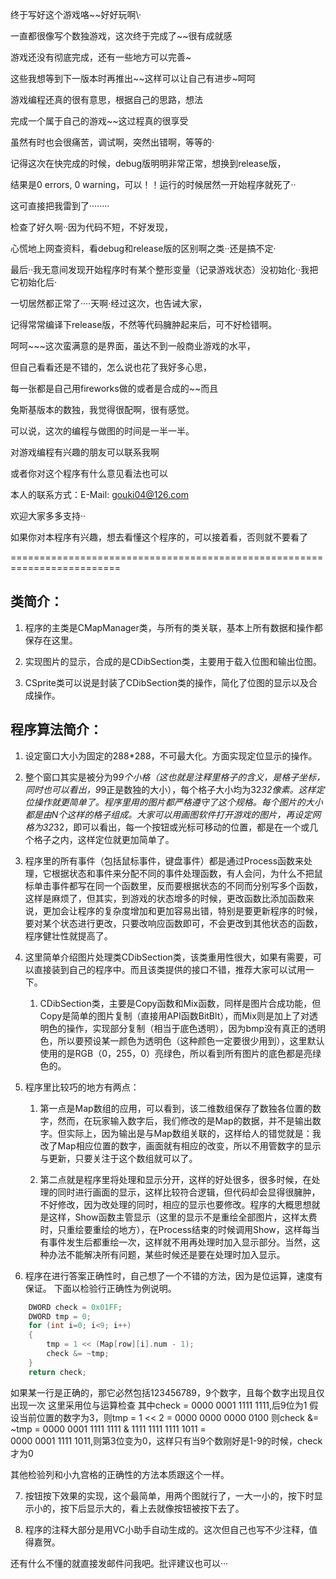 终于写好这个游戏咯\~\~好好玩啊\·

一直都很像写个数独游戏，这次终于完成了~~很有成就感

游戏还没有彻底完成，还有一些地方可以完善~

这些我想等到下一版本时再推出~~这样可以让自己有进步~呵呵


游戏编程还真的很有意思，根据自己的思路，想法

完成一个属于自己的游戏~~这过程真的很享受

虽然有时也会很痛苦，调试啊，突然出错啊，等等的·

记得这次在快完成的时候，debug版明明非常正常，想换到release版，

结果是0 errors, 0 warning，可以！！运行的时候居然一开始程序就死了··

这可直接把我雷到了········

检查了好久啊··因为代码不短，不好发现，

心慌地上网查资料，看debug和release版的区别啊之类··还是搞不定·

最后··我无意间发现开始程序时有某个整形变量（记录游戏状态）没初始化··我把它初始化后·

一切居然都正常了····天啊·经过这次，也告诫大家，

记得常常编译下release版，不然等代码臃肿起来后，可不好检错啊。


呵呵~~~这次蛮满意的是界面，虽达不到一般商业游戏的水平，

但自己看看还是不错的，怎么说也花了我好多心思，

每一张都是自己用fireworks做的或者是合成的~~而且

兔斯基版本的数独，我觉得很配啊，很有感觉。

可以说，这次的编程与做图的时间是一半一半。


对游戏编程有兴趣的朋友可以联系我啊

或者你对这个程序有什么意见看法也可以

本人的联系方式：E-Mail: gouki04@126.com

欢迎大家多多支持··

如果你对本程序有兴趣，想去看懂这个程序的，可以接着看，否则就不要看了

=========================================================================

## 类简介：
1. 程序的主类是CMapManager类，与所有的类关联，基本上所有数据和操作都保存在这里。

2. 实现图片的显示，合成的是CDibSection类，主要用于载入位图和输出位图。

3. CSprite类可以说是封装了CDibSection类的操作，简化了位图的显示以及合成操作。


## 程序算法简介：
1. 设定窗口大小为固定的288*288，不可最大化。方面实现定位显示的操作。

2. 整个窗口其实是被分为9*9个小格（这也就是注释里格子的含义，是格子坐标，同时也可以看出，9*9正是数独的大小），每个格子大小均为32*32像素。这样定位操作就更简单了。程序里用的图片都严格遵守了这个规格。每个图片的大小都是由N个这样的格子组成。大家可以用画图软件打开游戏的图片，再设定网格为32*32，即可以看出，每一个按钮或光标可移动的位置，都是在一个或几个格子之内，这样定位就更加简单了。

3. 程序里的所有事件（包括鼠标事件，键盘事件）都是通过Process函数来处理，它根据状态和事件来分配不同的事件处理函数，有人会问，为什么不把鼠标单击事件都写在同一个函数里，反而要根据状态的不同而分别写多个函数，这样是麻烦了，但其实，到游戏的状态增多的时候，更改函数比添加函数来说，更加会让程序的复杂度增加和更加容易出错，特别是要更新程序的时候，要对某个状态进行更改，只要改响应函数即可，不会更改到其他状态的函数，程序健壮性就提高了。

4. 这里简单介绍图片处理类CDibSection类，该类重用性很大，如果有需要，可以直接装到自己的程序中。而且该类提供的接口不错，推荐大家可以试用一下。

    1. CDibSection类，主要是Copy函数和Mix函数，同样是图片合成功能，但Copy是简单的图片复制（直接用API函数BitBlt），而Mix则是加上了对透明色的操作，实现部分复制（相当于底色透明），因为bmp没有真正的透明色，所以要预设某一颜色为透明色（这种颜色一定要很少用到），这里默认使用的是RGB（0，255，0）亮绿色，所以看到所有图片的底色都是亮绿色的。

5. 程序里比较巧的地方有两点：

    1. 第一点是Map数组的应用，可以看到，该二维数组保存了数独各位置的数字，然而，在玩家输入数字后，我们修改的是Map的数据，并不是输出数字。但实际上，因为输出是与Map数组关联的，这样给人的错觉就是：我改了Map相应位置的数字，画面就有相应的改变，所以不用管数字的显示与更新，只要关注于这个数组就可以了。

    2. 第二点就是程序里将处理和显示分开，这样的好处很多，很多时候，在处理的同时进行画面的显示，这样比较符合逻辑，但代码却会显得很臃肿，不好修改，因为改处理的同时，相应的显示也要修改。程序的大概思想就是这样，Show函数主管显示（这里的显示不是重绘全部图片，这样太费时，只重绘要重绘的地方），在Process结束的时候调用Show，这样每当有事件发生后都重绘一次，这样就不用再处理时加入显示部分。当然，这种办法不能解决所有问题，某些时候还是要在处理时加入显示。

6. 程序在进行答案正确性时，自己想了一个不错的方法，因为是位运算，速度有保证。
  下面以检验行正确性为例说明。
  
```C++
	DWORD check = 0x01FF;
	DWORD tmp = 0;
	for (int i=0; i<9; i++)
	{
		tmp = 1 << (Map[row][i].num - 1);
		check &= ~tmp;
	}
	return check;
```
  如果某一行是正确的，那它必然包括123456789，9个数字，且每个数字出现且仅出现一次
  这里采用位与运算检查
  其中check = 0000 0001 1111 1111,后9位为1
  假设当前位置的数字为3，则tmp = 1 << 2 = 0000 0000 0000 0100
  则check &= ~tmp =
  0000 0001 1111 1111 & 
  1111 1111 1111 1011 =  
  0000 0001 1111 1011,则第3位变为0，这样只有当9个数刚好是1-9的时候，check才为0

  其他检验列和小九宫格的正确性的方法本质跟这个一样。

7. 按钮按下效果的实现，这个最简单，用两个图就行了，一大一小的，按下时显示小的，按下后显示大的，看上去就像按钮被按下去了。

8. 程序的注释大部分是用VC小助手自动生成的。这次但自己也写不少注释，值得嘉贺。

还有什么不懂的就直接发邮件问我吧。批评建议也可以···
